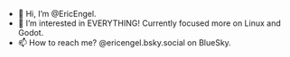 - 👋 Hi, I’m @EricEngel.
- 👀 I’m interested in EVERYTHING! Currently focused more on Linux and Godot.
- 📫 How to reach me? @ericengel.bsky.social on BlueSky.

<!---
EricEngel/EricEngel is a ✨ special ✨ repository because its `README.md` (this file) appears on your GitHub profile.
You can click the Preview link to take a look at your changes.
--->
